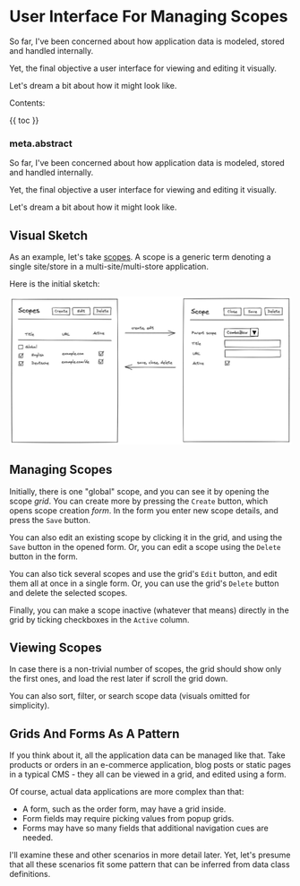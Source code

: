 # User Interface For Managing Scopes

So far, I've been concerned about how application data is modeled, stored and handled internally. 

Yet, the final objective a user interface for viewing and editing it visually. 

Let's dream a bit about how it might look like.

Contents:

{{ toc }}

### meta.abstract

So far, I've been concerned about how application data is modeled, stored and handled internally.

Yet, the final objective a user interface for viewing and editing it visually.

Let's dream a bit about how it might look like.

## Visual Sketch 

As an example, let's take [scopes](../11/17-data-database.md#scopes). A scope is a generic term denoting a single site/store in a multi-site/multi-store application.

Here is the initial sketch:

![Grids And Forms](grids-and-forms.png)

## Managing Scopes

Initially, there is one "global" scope, and you can see it by opening the scope *grid*. You can create more by pressing the `Create` button, which opens scope creation *form*. In the form you enter new scope details, and press the `Save` button. 

You can also edit an existing scope by clicking it in the grid, and using the `Save` button in the opened form. Or, you can edit a scope using the `Delete` button in the form.

You can also tick several scopes and use the grid's `Edit` button, and edit them all at once in a single form. Or, you can use the grid's `Delete` button and delete the selected scopes.  

Finally, you can make a scope inactive (whatever that means) directly in the grid by ticking checkboxes in the `Active` column.

## Viewing Scopes

In case there is a non-trivial number of scopes, the grid should show only the first ones, and load the rest later if scroll the grid down.

You can also sort, filter, or search scope data (visuals omitted for simplicity).  

## Grids And Forms As A Pattern

If you think about it, all the application data can be managed like that. Take products or orders in an e-commerce application, blog posts or static pages in a typical CMS - they all can be viewed in a grid, and edited using a form.  

Of course, actual data applications are more complex than that:

* A form, such as the order form, may have a grid inside. 
* Form fields may require picking values from popup grids.
* Forms may have so many fields that additional navigation cues are needed. 

I'll examine these and other scenarios in more detail later. Yet, let's presume that all these scenarios fit some pattern that can be inferred from data class definitions.